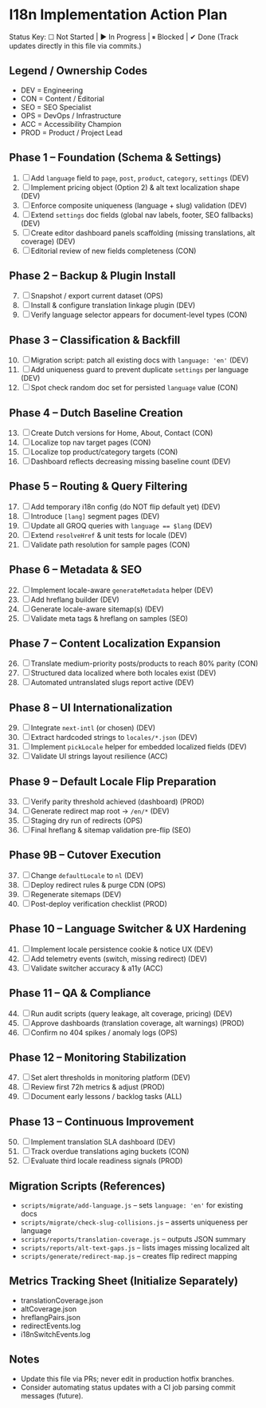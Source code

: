 # I18n Implementation Action Plan

Status Key: ☐ Not Started | ▶ In Progress | ⏸ Blocked | ✔ Done
(Track updates directly in this file via commits.)

## Legend / Ownership Codes
- DEV = Engineering
- CON = Content / Editorial
- SEO = SEO Specialist
- OPS = DevOps / Infrastructure
- ACC = Accessibility Champion
- PROD = Product / Project Lead

## Phase 1 – Foundation (Schema & Settings)
1. ☐ Add `language` field to `page`, `post`, `product`, `category`, `settings` (DEV)
2. ☐ Implement pricing object (Option 2) & alt text localization shape (DEV)
3. ☐ Enforce composite uniqueness (language + slug) validation (DEV)
4. ☐ Extend `settings` doc fields (global nav labels, footer, SEO fallbacks) (DEV)
5. ☐ Create editor dashboard panels scaffolding (missing translations, alt coverage) (DEV)
6. ☐ Editorial review of new fields completeness (CON)

## Phase 2 – Backup & Plugin Install
7. ☐ Snapshot / export current dataset (OPS)
8. ☐ Install & configure translation linkage plugin (DEV)
9. ☐ Verify language selector appears for document-level types (CON)

## Phase 3 – Classification & Backfill
10. ☐ Migration script: patch all existing docs with `language: 'en'` (DEV)
11. ☐ Add uniqueness guard to prevent duplicate `settings` per language (DEV)
12. ☐ Spot check random doc set for persisted `language` value (CON)

## Phase 4 – Dutch Baseline Creation
13. ☐ Create Dutch versions for Home, About, Contact (CON)
14. ☐ Localize top nav target pages (CON)
15. ☐ Localize top product/category targets (CON)
16. ☐ Dashboard reflects decreasing missing baseline count (DEV)

## Phase 5 – Routing & Query Filtering
17. ☐ Add temporary i18n config (do NOT flip default yet) (DEV)
18. ☐ Introduce `[lang]` segment pages (DEV)
19. ☐ Update all GROQ queries with `language == $lang` (DEV)
20. ☐ Extend `resolveHref` & unit tests for locale (DEV)
21. ☐ Validate path resolution for sample pages (CON)

## Phase 6 – Metadata & SEO
22. ☐ Implement locale-aware `generateMetadata` helper (DEV)
23. ☐ Add hreflang builder (DEV)
24. ☐ Generate locale-aware sitemap(s) (DEV)
25. ☐ Validate meta tags & hreflang on samples (SEO)

## Phase 7 – Content Localization Expansion
26. ☐ Translate medium-priority posts/products to reach 80% parity (CON)
27. ☐ Structured data localized where both locales exist (DEV)
28. ☐ Automated untranslated slugs report active (DEV)

## Phase 8 – UI Internationalization
29. ☐ Integrate `next-intl` (or chosen) (DEV)
30. ☐ Extract hardcoded strings to `locales/*.json` (DEV)
31. ☐ Implement `pickLocale` helper for embedded localized fields (DEV)
32. ☐ Validate UI strings layout resilience (ACC)

## Phase 9 – Default Locale Flip Preparation
33. ☐ Verify parity threshold achieved (dashboard) (PROD)
34. ☐ Generate redirect map root → `/en/*` (DEV)
35. ☐ Staging dry run of redirects (OPS)
36. ☐ Final hreflang & sitemap validation pre-flip (SEO)

## Phase 9B – Cutover Execution
37. ☐ Change `defaultLocale` to `nl` (DEV)
38. ☐ Deploy redirect rules & purge CDN (OPS)
39. ☐ Regenerate sitemaps (DEV)
40. ☐ Post-deploy verification checklist (PROD)

## Phase 10 – Language Switcher & UX Hardening
41. ☐ Implement locale persistence cookie & notice UX (DEV)
42. ☐ Add telemetry events (switch, missing redirect) (DEV)
43. ☐ Validate switcher accuracy & a11y (ACC)

## Phase 11 – QA & Compliance
44. ☐ Run audit scripts (query leakage, alt coverage, pricing) (DEV)
45. ☐ Approve dashboards (translation coverage, alt warnings) (PROD)
46. ☐ Confirm no 404 spikes / anomaly logs (OPS)

## Phase 12 – Monitoring Stabilization
47. ☐ Set alert thresholds in monitoring platform (DEV)
48. ☐ Review first 72h metrics & adjust (PROD)
49. ☐ Document early lessons / backlog tasks (ALL)

## Phase 13 – Continuous Improvement
50. ☐ Implement translation SLA dashboard (DEV)
51. ☐ Track overdue translations aging buckets (CON)
52. ☐ Evaluate third locale readiness signals (PROD)

## Migration Scripts (References)
- `scripts/migrate/add-language.js` – sets `language: 'en'` for existing docs
- `scripts/migrate/check-slug-collisions.js` – asserts uniqueness per language
- `scripts/reports/translation-coverage.js` – outputs JSON summary
- `scripts/reports/alt-text-gaps.js` – lists images missing localized alt
- `scripts/generate/redirect-map.js` – creates flip redirect mapping

## Metrics Tracking Sheet (Initialize Separately)
- translationCoverage.json
- altCoverage.json
- hreflangPairs.json
- redirectEvents.log
- i18nSwitchEvents.log

## Notes
- Update this file via PRs; never edit in production hotfix branches.
- Consider automating status updates with a CI job parsing commit messages (future).
